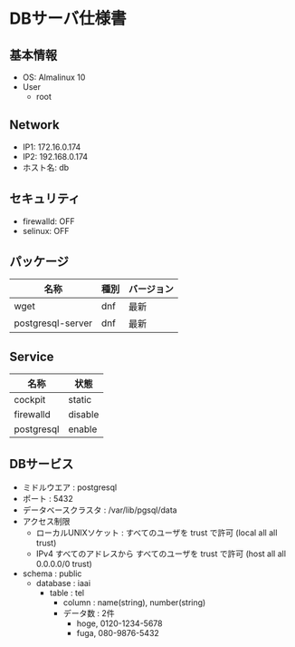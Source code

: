 # DBサーバ仕様書

## 基本情報
- OS: Almalinux 10
- User
    - root

## Network
- IP1: 172.16.0.174
- IP2: 192.168.0.174
- ホスト名: db

## セキュリティ
- firewalld: OFF
- selinux: OFF


## パッケージ
| 名称    | 種別     | バージョン |
|---------|---------|---------|
| wget    | dnf     | 最新     |
| postgresql-server  | dnf     | 最新     |


## Service
| 名称    | 状態     |
|---------|---------|
| cockpit    | static |
| firewalld  | disable |
| postgresql     | enable |


## DBサービス
- ミドルウエア : postgresql
- ポート : 5432
- データベースクラスタ : /var/lib/pgsql/data
- アクセス制限
   - ローカルUNIXソケット : すべてのユーザを trust で許可    (local   all   all   trust)
   - IPv4 すべてのアドレスから すべてのユーザを trust で許可  (host    all   all 0.0.0.0/0 trust)
- schema : public
   - database : iaai
      - table : tel
        - column : name(string), number(string)
        - データ数 : 2件
            - hoge, 0120-1234-5678
            - fuga, 080-9876-5432
